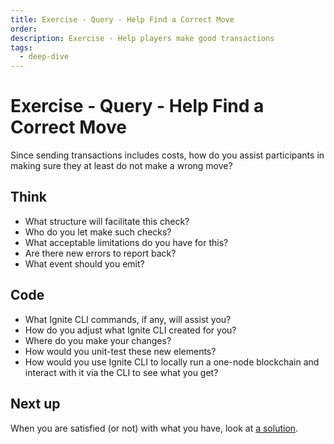 ```yaml
---
title: Exercise - Query - Help Find a Correct Move
order:
description: Exercise - Help players make good transactions
tags: 
  - deep-dive
---
```


# Exercise - Query - Help Find a Correct Move

Since sending transactions includes costs, how do you assist participants in making sure they at least do not make a wrong move?

## Think

* What structure will facilitate this check?
* Who do you let make such checks?
* What acceptable limitations do you have for this?
* Are there new errors to report back?
* What event should you emit?

## Code

* What Ignite CLI commands, if any, will assist you?
* How do you adjust what Ignite CLI created for you?
* Where do you make your changes?
* How would you unit-test these new elements?
* How would you use Ignite CLI to locally run a one-node blockchain and interact with it via the CLI to see what you get?

## Next up

When you are satisfied (or not) with what you have, look at [a solution](/hands-on-exercise/2-ignite-cli-adv/7-can-play.md).
